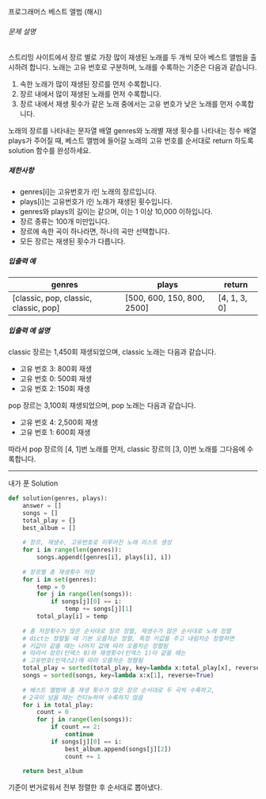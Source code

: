 프로그래머스 베스트 앨범 (해시)

###### 문제 설명

스트리밍 사이트에서 장르 별로 가장 많이 재생된 노래를 두 개씩 모아 베스트 앨범을 출시하려 합니다. 노래는 고유 번호로 구분하며, 노래를 수록하는 기준은 다음과 같습니다.

1. 속한 노래가 많이 재생된 장르를 먼저 수록합니다.
2. 장르 내에서 많이 재생된 노래를 먼저 수록합니다.
3. 장르 내에서 재생 횟수가 같은 노래 중에서는 고유 번호가 낮은 노래를 먼저 수록합니다.

노래의 장르를 나타내는 문자열 배열 genres와 노래별 재생 횟수를 나타내는 정수 배열 plays가 주어질 때, 베스트 앨범에 들어갈 노래의 고유 번호를 순서대로 return 하도록 solution 함수를 완성하세요.

##### 제한사항

- genres[i]는 고유번호가 i인 노래의 장르입니다.
- plays[i]는 고유번호가 i인 노래가 재생된 횟수입니다.
- genres와 plays의 길이는 같으며, 이는 1 이상 10,000 이하입니다.
- 장르 종류는 100개 미만입니다.
- 장르에 속한 곡이 하나라면, 하나의 곡만 선택합니다.
- 모든 장르는 재생된 횟수가 다릅니다.

##### 입출력 예

| genres                                | plays                      | return       |
| ------------------------------------- | -------------------------- | ------------ |
| [classic, pop, classic, classic, pop] | [500, 600, 150, 800, 2500] | [4, 1, 3, 0] |

##### 입출력 예 설명

classic 장르는 1,450회 재생되었으며, classic 노래는 다음과 같습니다.

- 고유 번호 3: 800회 재생
- 고유 번호 0: 500회 재생
- 고유 번호 2: 150회 재생

pop 장르는 3,100회 재생되었으며, pop 노래는 다음과 같습니다.

- 고유 번호 4: 2,500회 재생
- 고유 번호 1: 600회 재생

따라서 pop 장르의 [4, 1]번 노래를 먼저, classic 장르의 [3, 0]번 노래를 그다음에 수록합니다.

---

내가 푼 Solution

```python
def solution(genres, plays):
    answer = []
    songs = []
    total_play = {}
    best_album = []
    
    # 장르, 재생수, 고유번호로 이루어진 노래 리스트 생성
    for i in range(len(genres)):
        songs.append([genres[i], plays[i], i])
    
    # 장르별 총 재생횟수 저장
    for i in set(genres):
        temp = 0
        for j in range(len(songs)):
            if songs[j][0] == i:
                temp += songs[j][1]
        total_play[i] = temp
    
    # 총 저장횟수가 많은 순서대로 장르 정렬, 재생수가 많은 순서대로 노래 정렬
    # dict는 정렬될 때 기본 오름차순 정렬, 특정 키값을 주고 내림차순 정렬하면
    # 키값이 같을 때는 나머지 값에 따라 오름차순 정렬됨
    # 따라서 장르(인덱스 0)와 재생횟수(인덱스 1)이 같을 때는
    # 고유번호(인덱스2)에 따라 오름차순 정렬됨
    total_play = sorted(total_play, key=lambda x:total_play[x], reverse=True)
    songs = sorted(songs, key=lambda x:x[1], reverse=True)
    
    # 베스트 앨범에 총 재생 횟수가 많은 장르 순서대로 두 곡씩 수록하고,
    # 2곡이 넘을 때는 컨티뉴하여 수록하지 않음
    for i in total_play:
        count = 0
        for j in range(len(songs)):
            if count == 2:
                continue
            if songs[j][0] == i:
                best_album.append(songs[j][2])
                count += 1
                
    return best_album
```

기준이 번거로워서 전부 정렬한 후 순서대로 뽑아냈다.